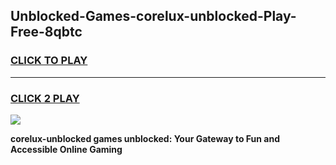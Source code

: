 
## Unblocked-Games-corelux-unblocked-Play-Free-8qbtc
<h3>
<a href="https://premium76.site?title=corelux-unblocked&ref=10A">CLICK TO PLAY</a></h3>
<hr>

<h3>
<a href="https://premium76.site?title=corelux-unblocked&ref=10A">CLICK 2 PLAY</a>
  
</h3>

<a href="https://premium76.site?title=corelux-unblocked&ref=10A"><img src="https://clearcache.store/games.png"></a>


**corelux-unblocked games unblocked: Your Gateway to Fun and Accessible Online Gaming**
